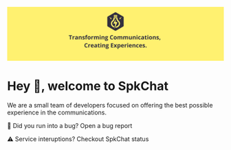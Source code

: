 ![Spk.Chat](./profile/Banner.png)


# Hey 👋, welcome to SpkChat
We are a small team of developers focused on offering the best possible experience in the communications.

🐛 Did you run into a bug? Open a bug report

⚠️ Service interuptions? Checkout SpkChat status
